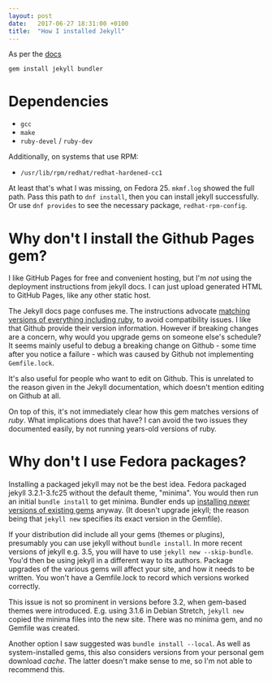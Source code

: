 ```yaml
---
layout: post
date:   2017-06-27 18:31:00 +0100
title:  "How I installed Jekyll"
---
```


As per the [docs][install-docs]

    gem install jekyll bundler

[install-docs]: https://jekyllrb.com/docs/installation/


# Dependencies #

* `gcc`
* `make`
* `ruby-devel` / `ruby-dev`

Additionally, on systems that use RPM:

* `/usr/lib/rpm/redhat/redhat-hardened-cc1`

At least that's what I was missing, on Fedora 25.  `mkmf.log` showed the full path.  Pass this path to `dnf install`, then you can install jekyll successfully.  Or use `dnf provides` to see the necessary package, `redhat-rpm-config`.


# Why don't I install the Github Pages gem? #

I like GitHub Pages for free and convenient hosting, but I'm *not* using the deployment instructions from jekyll docs.  I can just upload generated HTML to GitHub Pages, like any other static host.

The Jekyll docs page confuses me.  The instructions advocate [matching versions of everything including ruby][pages-gem], to avoid compatibility issues.  I like that Github provide their version information.  However if breaking changes are a concern, why would you upgrade gems on someone else's schedule?  It seems mainly useful to debug a breaking change on Github - some time after you notice a failure - which was caused by Github not implementing `Gemfile.lock`.

It's also useful for people who want to edit on Github.  This is unrelated to the reason given in the Jekyll documentation, which doesn't mention editing on Github at all.

On top of this, it's not immediately clear how this gem matches versions of _ruby_.  What implications does that have?  I can avoid the two issues they documented easily, by not running years-old versions of ruby.

[pages-gem]:    https://github.com/github/pages-gem


# Why don't I use Fedora packages? #

Installing a packaged jekyll may not be the best idea.  Fedora packaged jekyll 3.2.1-3.fc25 without the default theme, "minima".  You would then run an initial `bundle install` to get minima.  Bundler ends up [installing newer versions of existing gems][rhbz-1464502] anyway.  (It doesn't upgrade jekyll; the reason being that `jekyll new` specifies its exact version in the Gemfile).

[rhbz-1464502]: https://bugzilla.redhat.com/show_bug.cgi?id=1464502

If your distribution did include all your gems (themes or plugins), presumably you can use jekyll without `bundle install`. In more recent versions of jekyll e.g. 3.5, you will have to use `jekyll new --skip-bundle`.  You'd then be using jekyll in a different way to its authors.  Package upgrades of the various gems will affect your site, and how it needs to be written.  You won't have a Gemfile.lock to record which versions worked correctly.

This issue is not so prominent in versions before 3.2, when gem-based themes were introduced.  E.g. using 3.1.6 in Debian Stretch, `jekyll new` copied the minima files into the new site.  There was no minima gem, and no Gemfile was created.

Another option I saw suggested was `bundle install --local`.  As well as system-installed gems, this also considers versions from your personal gem download _cache_.  The latter doesn't make sense to me, so I'm not able to recommend this.
